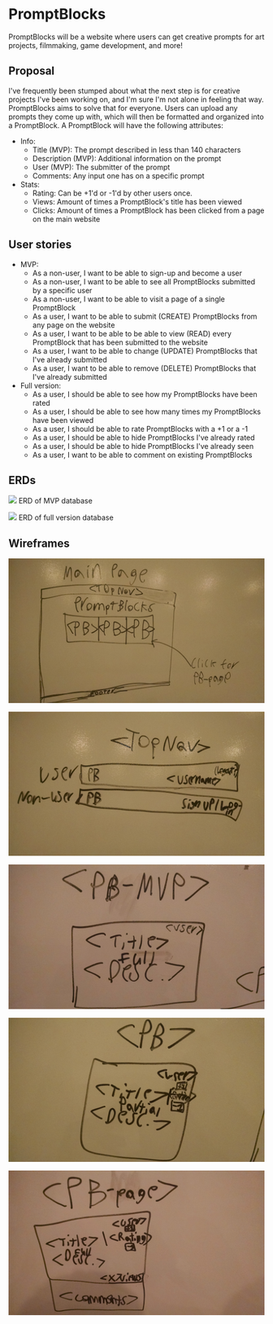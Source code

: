 # PromptBlocks

PromptBlocks will be a website where users can get creative prompts for art projects, filmmaking, game development, and more!

## Proposal

I've frequently been stumped about what the next step is for creative projects I've been working on, and I'm sure I'm not alone in feeling that way. PromptBlocks aims to solve that for everyone. Users can upload any prompts they come up with, which will then be formatted and organized into a PromptBlock. A PromptBlock will have the following attributes:

* Info:
  * Title (MVP): The prompt described in less than 140 characters
  * Description (MVP): Additional information on the prompt
  * User (MVP): The submitter of the prompt
  * Comments: Any input one has on a specific prompt
* Stats:
  * Rating: Can be +1'd or -1'd by other users once.
  * Views: Amount of times a PromptBlock's title has been viewed
  * Clicks: Amount of times a PromptBlock has been clicked from a page on the main website

## User stories

* MVP:
  * As a non-user, I want to be able to sign-up and become a user
  * As a non-user, I want to be able to see all PromptBlocks submitted by a specific user
  * As a non-user, I want to be able to visit a page of a single PromptBlock
  * As a user, I want to be able to submit (CREATE) PromptBlocks from any page on the website
  * As a user, I want to be able to be able to view (READ) every PromptBlock that has been submitted to the website
  * As a user, I want to be able to change (UPDATE) PromptBlocks that I've already submitted
  * As a user, I want to be able to remove (DELETE) PromptBlocks that I've already submitted
* Full version:
  * As a user, I should be able to see how my PromptBlocks have been rated
  * As a user, I should be able to see how many times my PromptBlocks have been viewed
  * As a user, I should be able to rate PromptBlocks with a +1 or a -1
  * As a user, I should be able to hide PromptBlocks I've already rated
  * As a user, I should be able to hide PromptBlocks I've already seen
  * As a user, I want to be able to comment on existing PromptBlocks

## ERDs

![](images/MVP.png)
ERD of MVP database

![](images/wdi-project-2.png)
ERD of full version database

## Wireframes

![](images/wf-main-page.jpg)

![](images/wf-top-nav.jpg)

![](images/wf-PB-MVP.jpg)

![](images/wf-PB.jpg)

![](images/wf-PB-page.jpg)
